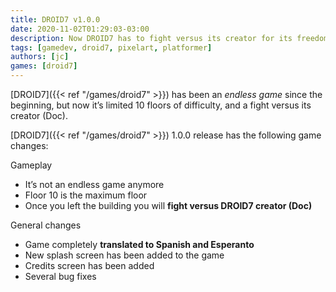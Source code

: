 ```yaml
---
title: DROID7 v1.0.0
date: 2020-11-02T01:29:03-03:00
description: Now DROID7 has to fight versus its creator for its freedom
tags: [gamedev, droid7, pixelart, platformer]
authors: [jc]
games: [droid7]
---
```


[DROID7]({{< ref "/games/droid7" >}}) has been an _endless game_ since the beginning, but now it’s limited 10 floors of difficulty, and a fight versus its creator (Doc).

[DROID7]({{< ref "/games/droid7" >}}) 1.0.0 release has the following game changes:

Gameplay

-   It’s not an endless game anymore
-   Floor 10 is the maximum floor
-   Once you left the building you will **fight versus DROID7 creator (Doc)**

General changes

-   Game completely **translated to Spanish and Esperanto**
-   New splash screen has been added to the game
-   Credits screen has been added
-   Several bug fixes
